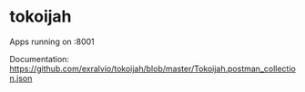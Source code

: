 # tokoijah

Apps running on :8001

Documentation: 
https://github.com/exralvio/tokoijah/blob/master/Tokoijah.postman_collection.json
